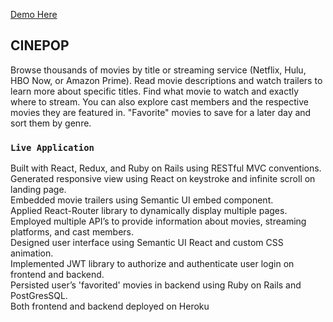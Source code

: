 [Demo Here](https://some-link.herokuapp.com)

## CINEPOP
Browse thousands of movies by title or streaming service (Netflix, Hulu, HBO Now, or Amazon Prime). Read movie descriptions and watch trailers to learn more about specific titles. Find what movie to watch and exactly where to stream. You can also explore cast members and the respective movies they are featured in. "Favorite" movies to save for a later day and sort them by genre.

### `Live Application`
Built with React, Redux, and Ruby on Rails using RESTful MVC conventions. <br/>
Generated responsive view using React on keystroke and infinite scroll on landing page. <br/>
Embedded movie trailers using Semantic UI embed component. <br/>
Applied React-Router library to dynamically display multiple pages. <br/>
Employed multiple API’s to provide information about movies, streaming platforms, and cast members. <br/>
Designed user interface using Semantic UI React and custom CSS animation. <br/>
Implemented JWT library to authorize and authenticate user login on frontend and backend. <br/>
Persisted user’s 'favorited' movies in backend using Ruby on Rails and PostGresSQL. <br/>
Both frontend and backend deployed on Heroku
